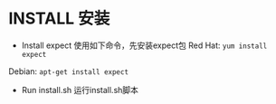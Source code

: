 # INSTALL 安装

* Install expect 使用如下命令，先安装expect包
Red Hat: `yum install expect`

Debian:  `apt-get install expect`

* Run install.sh 运行install.sh脚本
